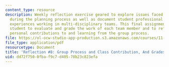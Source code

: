```yaml
---
content_type: resource
description: Weekly reflection exercise geared to explore issues faced by planners
  during the planning process as well as document student professional growth and
  experiences working in multi-disciplinary teams. This final assignment asks each
  student to evaluate and grade the work of each team member and to reflect on their
  personal contributions to and learning from the group process.
file: https://ol-ocw-studio-app-production.s3.amazonaws.com/courses/11-439-revitalizing-urban-main-streets-st-claude-avenue-new-orleans-spring-2009/dd72f7500fbaf9c7d40578b23c823efa_MIT11_439s09_assn08_reflection08.pdf
file_type: application/pdf
resourcetype: Document
title: 'Reflection #8: Group Process and Class Contribution, And Grades'
uid: dd72f750-0fba-f9c7-d405-78b23c823efa
---
```

